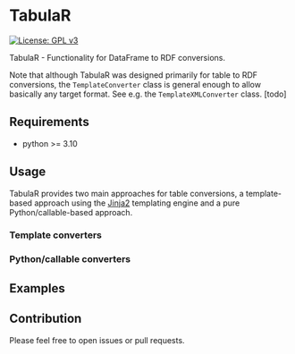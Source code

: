 # TabulaR
[![License: GPL v3](https://img.shields.io/badge/License-GPLv3-blue.svg)](https://www.gnu.org/licenses/gpl-3.0)

TabulaR - Functionality for DataFrame to RDF conversions.

Note that although TabulaR was designed primarily for table to RDF conversions, the `TemplateConverter` class is general enough to allow basically any target format.
See e.g. the `TemplateXMLConverter` class. [todo]

## Requirements

* python >= 3.10

## Usage
TabulaR provides two main approaches for table conversions, a template-based approach using the [Jinja2](https://jinja.palletsprojects.com/) templating engine and a pure Python/callable-based approach.

### Template converters

### Python/callable converters

## Examples

## Contribution

Please feel free to open issues or pull requests.
